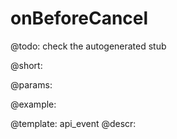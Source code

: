 onBeforeCancel
=============

@todo:
	check the autogenerated stub

@short:
	

@params:

@example:


@template:	api_event
@descr:

